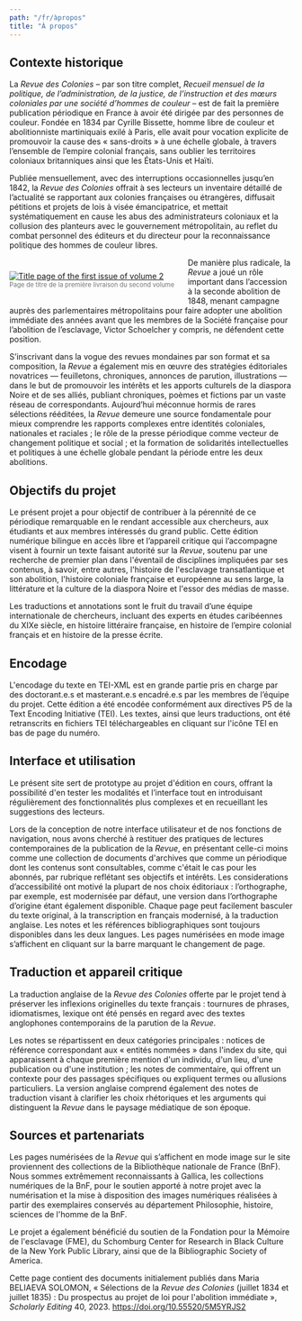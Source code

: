 ```yaml
---
path: "/fr/àpropos"
title: "À propos"
---
```


## Contexte historique

La _Revue des Colonies_ – par son titre complet, _Recueil mensuel de la politique, de l’administration, de la justice, de l’instruction et des mœurs coloniales par une société d’hommes de couleur_ – est de fait la première publication périodique en France à avoir été dirigée par des personnes de couleur. Fondée en 1834 par Cyrille Bissette, homme libre de couleur et abolitionniste martiniquais exilé à Paris, elle avait pour vocation explicite de promouvoir la cause des « sans-droits » à une échelle globale, à travers l’ensemble de l’empire colonial français, sans oublier les territoires coloniaux britanniques ainsi que les États-Unis et Haïti.

Publiée mensuellement, avec des interruptions occasionnelles jusqu’en 1842, la _Revue des Colonies_ offrait à ses lecteurs un inventaire détaillé de l’actualité se rapportant aux colonies françaises ou étrangères, diffusait pétitions et projets de lois à visée émancipatrice, et mettait systématiquement en cause les abus des administrateurs coloniaux et la collusion des planteurs avec le gouvernement métropolitain, au reflet du combat personnel des éditeurs et du directeur pour la reconnaissance politique des hommes de couleur libres.

<div style="
    float: left;
    margin: 1.5rem 1.5rem 1rem 0;
    color: rgb(116, 116, 116);
  ">
  <a href='https://gallica.bnf.fr/ark:/12148/bd6t54043487/f13.item.zoom' target='_blank'>
    <img src="https://gallica.bnf.fr/iiif/ark:/12148/bd6t54043487/f13/91.24573216995434,313.2549317147191,2180.9635811836124,3221.2063732928677/369,545/0/native.jpg" alt="Title page of the first issue of volume 2" />
  </a>
  <div style="font-size: 80%; text-align: center">Page de titre de la première livraison du second volume</div>
</div>

De manière plus radicale, la _Revue_ a joué un rôle important dans l’accession à la seconde abolition de 1848, menant campagne auprès des parlementaires métropolitains pour faire adopter une abolition immédiate des années avant que les membres de la Société française pour l’abolition de l’esclavage, Victor Schoelcher y compris, ne défendent cette position.

S’inscrivant dans la vogue des revues mondaines par son format et sa composition, la _Revue_ a également mis en œuvre des stratégies éditoriales novatrices — feuilletons, chroniques, annonces de parution, illustrations — dans le but de promouvoir les intérêts et les apports culturels de la diaspora Noire et de ses alliés, publiant chroniques, poèmes et fictions par un vaste réseau de correspondants. Aujourd’hui méconnue hormis de rares sélections rééditées, la _Revue_ demeure une source fondamentale pour mieux comprendre les rapports complexes entre identités coloniales, nationales et raciales ; le rôle de la presse périodique comme vecteur de changement politique et social ; et la formation de solidarités intellectuelles et politiques à une échelle globale pendant la période entre les deux abolitions.

<h2 style="clear: both">Objectifs du projet</h2>

Le présent projet a pour objectif de contribuer à la pérennité de ce périodique remarquable en le rendant accessible aux chercheurs, aux étudiants et aux membres intéressés du grand public. Cette édition numérique bilingue en accès libre et l’appareil critique qui l’accompagne visent à fournir un texte faisant autorité sur la _Revue_, soutenu par une recherche de premier plan dans l'éventail de disciplines impliquées par ses contenus, à savoir, entre autres, l'histoire de l'esclavage transatlantique et son abolition, l'histoire coloniale française et européenne au sens large, la littérature et la culture de la diaspora Noire et l'essor des médias de masse.

Les traductions et annotations sont le fruit du travail d’une équipe internationale de chercheurs, incluant des experts en études caribéennes du XIXe siècle, en histoire littéraire française, en histoire de l’empire colonial français et en histoire de la presse écrite. 

## Encodage

L'encodage du texte en TEI-XML est en grande partie pris en charge par des doctorant.e.s et masterant.e.s encadré.e.s par les membres de l’équipe du projet. Cette édition a été encodée conformément aux directives P5 de la Text Encoding Initiative (TEI). Les textes, ainsi que leurs traductions, ont été retranscrits en fichiers TEI téléchargeables en cliquant sur l'icône TEI en bas de page du numéro.

## Interface et utilisation

Le présent site sert de prototype au projet d'édition en cours, offrant la possibilité d'en tester les modalités et l’interface tout en introduisant régulièrement des fonctionnalités plus complexes et en recueillant les suggestions des lecteurs.

Lors de la conception de notre interface utilisateur et de nos fonctions de navigation, nous avons cherché à restituer des pratiques de lectures contemporaines de la publication de la _Revue_, en présentant celle-ci moins comme une collection de documents d'archives que comme un périodique dont les contenus sont consultables, comme c'était le cas pour les abonnés, par rubrique reflétant ses objectifs et intérêts. Les considerations d’accessibilité ont motivé la plupart de nos choix éditoriaux : l’orthographe, par exemple, est modernisée par défaut, une version dans l’orthographe d’origine étant également disponible. Chaque page peut facilement basculer du texte original, à la transcription en français modernisé, à la traduction anglaise. Les notes et les références bibliographiques sont toujours disponibles dans les deux langues. Les pages numérisées en mode image s’affichent en cliquant sur la barre marquant le changement de page.

## Traduction et appareil critique

La traduction anglaise de la _Revue des Colonies_ offerte par le projet tend à préserver les inflexions originelles du texte français : tournures de phrases, idiomatismes, lexique ont été pensés en regard avec des textes anglophones contemporains de la parution de la _Revue_. 

Les notes se répartissent en deux catégories principales : notices de référence correspondant aux « entités nommées » dans l'index du site, qui apparaissent à chaque première mention d'un individu, d'un lieu, d'une publication ou d'une institution ; les notes de commentaire, qui offrent un contexte pour des passages spécifiques ou expliquent termes ou allusions particuliers. La version anglaise comprend également des notes de traduction visant à clarifier les choix rhétoriques et les arguments qui distinguent la _Revue_ dans le paysage médiatique de son époque. 

## Sources et partenariats

Les pages numérisées de la _Revue_ qui s’affichent en mode image sur le site proviennent des collections de la Bibliothèque nationale de France (BnF). Nous sommes extrêmement reconnaissants à Gallica, les collections numériques de la BnF, pour le soutien apporté à notre projet avec la numérisation et la mise à disposition des images numériques réalisées à partir des exemplaires conservés au département Philosophie, histoire, sciences de l'homme de la BnF.

Le projet a également bénéficié du soutien de la Fondation pour la Mémoire de l'esclavage (FME), du Schomburg Center for Research in Black Culture de la New York Public Library, ainsi que de la Bibliographic Society of America.

Cette page contient des documents initialement publiés dans Maria BELIAEVA SOLOMON, « Sélections de la _Revue des Colonies_ (juillet 1834 et juillet 1835) : Du prospectus au projet de loi pour l'abolition immédiate », _Scholarly Editing_ 40, 2023. https://doi.org/10.55520/5M5YRJS2 